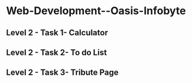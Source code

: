 # Web-Development--Oasis-Infobyte
## Level 2 - Task 1- Calculator
## Level 2 - Task 2- To do List
## Level 2 - Task 3- Tribute Page
